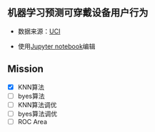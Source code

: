 ## 机器学习预测可穿戴设备用户行为

* 数据来源：[UCI][uci] 

[uci]: https://archive.ics.uci.edu/ml/datasets/Wearable+Computing%3A+Classification+of+Body+Postures+and+Movements+(PUC-Rio)#

* 使用[Jupyter notebook][jupyter]编辑

[jupyter]: http://jupyter.org/

## Mission

- [x] KNN算法
- [ ] byes算法
- [ ] KNN算法调优
- [ ] byes算法调优
- [ ] ROC Area